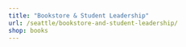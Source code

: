 ```yaml
---
title: "Bookstore & Student Leadership"
url: /seattle/bookstore-and-student-leadership/
shop: books
---
```


